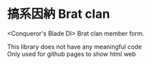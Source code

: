 # 搞系因納 Brat clan
&lt;Conqueror's Blade DI> Brat clan member form.

This library does not have any meaningful code <br>
Only used for github pages to show html web
